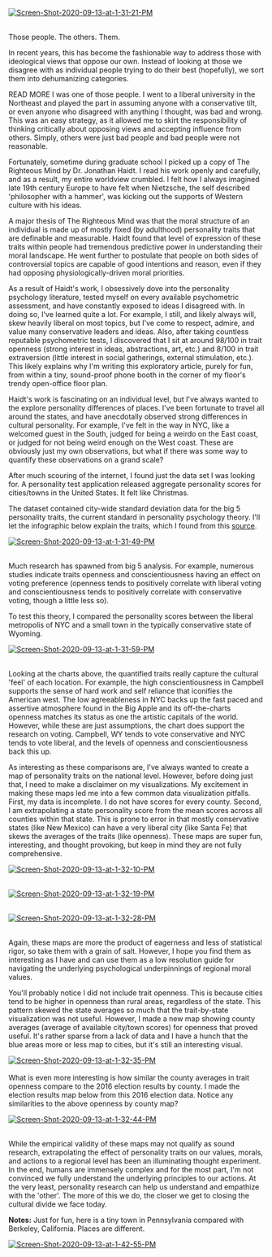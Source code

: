 <a href="https://postimg.cc/Fkpqx3xs" target="_blank"><img src="https://i.postimg.cc/SjbhkG28/Screen-Shot-2020-09-13-at-1-31-21-PM.png" alt="Screen-Shot-2020-09-13-at-1-31-21-PM"/></a><br/><br/>




Those people. The others. Them. 

In recent years, this has become the fashionable way to address those with ideological views that oppose our own. Instead of looking at those we disagree with as individual people trying to do their best (hopefully), we sort them into dehumanizing categories. 

READ MORE
I was one of those people. I went to a liberal university in the Northeast and played the part in assuming anyone with a conservative tilt, or even anyone who disagreed with anything I thought, was bad and wrong. This was an easy strategy, as it allowed me to skirt the responsibility of thinking critically about opposing views and accepting influence from others. Simply, others were just bad people and bad people were not reasonable. 

Fortunately, sometime during graduate school I picked up a copy of The Righteous Mind by Dr. Jonathan Haidt. I read his work openly and carefully, and as a result, my entire worldview crumbled. I felt how I always imagined late 19th century Europe to have felt when Nietzsche, the self described 'philosopher with a hammer', was kicking out the supports of Western culture with his ideas.

A major thesis of The Righteous Mind was that the moral structure of an individual is made up of mostly fixed (by adulthood) personality traits that are definable and measurable. Haidt found that level of expression of these traits within people had tremendous predictive power in understanding their moral landscape. He went further to postulate that people on both sides of controversial topics are capable of good intentions and reason, even if they had opposing physiologically-driven moral priorities. 

As a result of Haidt's work, I obsessively dove into the personality psychology literature, tested myself on every available psychometric assessment, and have constantly exposed to ideas I disagreed with. In doing so, I've learned quite a lot. For example, I still, and likely always will, skew heavily liberal on most topics, but I've come to respect, admire, and value many conservative leaders and ideas. Also, after taking countless reputable psychometric tests, I discovered that I sit at around 98/100 in trait openness (strong interest in ideas, abstractions, art, etc.) and 8/100 in trait extraversion (little interest in social gatherings, external stimulation, etc.). This likely explains why I'm writing this exploratory article, purely for fun, from within a tiny, sound-proof phone booth in the corner of my floor's trendy open-office floor plan.

Haidt's work is fascinating on an individual level, but I've always wanted to the explore personality differences of places. I've been fortunate to travel all around the states, and have anecdotally observed strong differences in cultural personality. For example, I've felt in the way in NYC, like a welcomed guest in the South, judged for being a weirdo on the East coast, or judged for not being weird enough on the West coast. These are obviously just my own observations, but what if there was some way to quantify these observations on a grand scale?

After much scouring of the internet, I found just the data set I was looking for. A personality test application released aggregate personality scores for cities/towns in the United States. It felt like Christmas.

The dataset contained city-wide standard deviation data for the big 5 personality traits, the current standard in personality psychology theory. I'll let the infographic below explain the traits, which I found from this [source](https://www.chegg.com/homework-help/review-big-five-personality-traits-shown-figure-1115-areas-w-chapter-11-problem-47paq-solution-9781630181857-exc).

<a href="https://postimg.cc/bsNNfRWg" target="_blank"><img src="https://i.postimg.cc/pXK98GBw/Screen-Shot-2020-09-13-at-1-31-49-PM.png" alt="Screen-Shot-2020-09-13-at-1-31-49-PM"/></a><br/><br/>

Much research has spawned from big 5 analysis. For example, numerous studies indicate traits openness and conscientiousness having an effect on voting preference (openness tends to positively correlate with liberal voting and conscientiousness tends to positively correlate with conservative voting, though a little less so).

To test this theory, I compared the personality scores between the liberal metropolis of NYC and a small town in the typically conservative state of Wyoming.

<a href="https://postimg.cc/fkvTPP2k" target="_blank"><img src="https://i.postimg.cc/VsxrJQX9/Screen-Shot-2020-09-13-at-1-31-59-PM.png" alt="Screen-Shot-2020-09-13-at-1-31-59-PM"/></a><br/><br/>

Looking at the charts above, the quantified traits really capture the cultural 'feel' of each location. For example, the high conscientiousness in Campbell supports the sense of hard work and self reliance that iconifies the American west. The low agreeableness in NYC backs up the fast paced and assertive atmosphere found in the Big Apple and its off-the-charts openness matches its status as one the artistic capitals of the world. However, while these are just assumptions, the chart does support the research on voting. Campbell, WY tends to vote conservative and NYC tends to vote liberal, and the levels of openness and conscientiousness back this up.

As interesting as these comparisons are, I've always wanted to create a map of personality traits on the national level. However, before doing just that, I need to make a disclaimer on my visualizations. My excitement in making these maps led me into a few common data visualization pitfalls. First, my data is incomplete. I do not have scores for every county. Second, I am extrapolating a state personality score from the mean scores across all counties within that state. This is prone to error in that mostly conservative states (like New Mexico) can have a very liberal city (like Santa Fe) that skews the averages of the traits (like openness). These maps are super fun, interesting, and thought provoking, but keep in mind they are not fully comprehensive.

<a href="https://postimg.cc/56794CMV" target="_blank"><img src="https://i.postimg.cc/zG5ykCtV/Screen-Shot-2020-09-13-at-1-32-10-PM.png" alt="Screen-Shot-2020-09-13-at-1-32-10-PM"/></a><br/><br/>

<a href="https://postimg.cc/FYw9cXRC" target="_blank"><img src="https://i.postimg.cc/d0VDbqKF/Screen-Shot-2020-09-13-at-1-32-19-PM.png" alt="Screen-Shot-2020-09-13-at-1-32-19-PM"/></a><br/><br/>

<a href="https://postimg.cc/188mf39N" target="_blank"><img src="https://i.postimg.cc/W1nhYdCS/Screen-Shot-2020-09-13-at-1-32-28-PM.png" alt="Screen-Shot-2020-09-13-at-1-32-28-PM"/></a><br/><br/>

Again, these maps are more the product of eagerness and less of statistical rigor, so take them with a grain of salt. However, I hope you find them as interesting as I have and can use them as a low resolution guide for navigating the underlying psychological underpinnings of regional moral values.

You'll probably notice I did not include trait openness. This is because cities tend to be higher in openness than rural areas, regardless of the state. This pattern skewed the state averages so much that the trait-by-state visualization was not useful. However, I made a new map showing county averages (average of available city/town scores) for openness that proved useful. It's rather sparse from a lack of data and I have a hunch that the blue areas more or less map to cities, but it's still an interesting visual.

<a href="https://postimg.cc/XZFnk1Bj" target="_blank"><img src="https://i.postimg.cc/DzpmFt2X/Screen-Shot-2020-09-13-at-1-32-35-PM.png" alt="Screen-Shot-2020-09-13-at-1-32-35-PM"/></a><br/><br/>
﻿
What is even more interesting is how similar the county averages in trait openness compare to the 2016 election results by county. I made the election results map below from this 2016 election data. Notice any similarities to the above openness by county map?

<a href="https://postimg.cc/LYp2Ckjz" target="_blank"><img src="https://i.postimg.cc/mDckr8D6/Screen-Shot-2020-09-13-at-1-32-44-PM.png" alt="Screen-Shot-2020-09-13-at-1-32-44-PM"/></a><br/><br/>

While the empirical validity of these maps may not qualify as sound research, extrapolating the effect of personality traits on our values, morals, and actions to a regional level has been an illuminating thought experiment. In the end, humans are immensely complex and for the most part, I'm not convinced we fully understand the underlying principles to our actions. At the very least, personality research can help us understand and empathize with the 'other'. The more of this we do, the closer we get to closing the cultural divide we face today.




**Notes:**
Just for fun, here is a tiny town in Pennsylvania compared with Berkeley, California. Places are different.

<a href='https://postimg.cc/ppGznCFc' target='_blank'><img src='https://i.postimg.cc/t4y5wmCb/Screen-Shot-2020-09-13-at-1-42-55-PM.png' border='0' alt='Screen-Shot-2020-09-13-at-1-42-55-PM'/></a>

